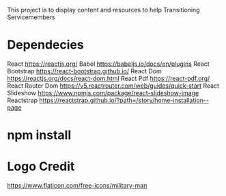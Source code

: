 This project is to display content and resources to help Transitioning Servicemembers

# Dependecies
React https://reactjs.org/
Babel https://babeljs.io/docs/en/plugins
React Bootstrap https://react-bootstrap.github.io/
React Dom https://reactjs.org/docs/react-dom.html
React Pdf https://react-pdf.org/
React Router Dom https://v5.reactrouter.com/web/guides/quick-start
React Slideshow https://www.npmjs.com/package/react-slideshow-image
Reactstrap https://reactstrap.github.io/?path=/story/home-installation--page

# npm install

# Logo Credit
https://www.flaticon.com/free-icons/military-man